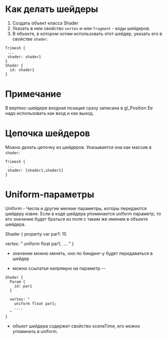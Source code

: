 # Как делать шейдеры

1. Создать объект класса Shader
2. Указать в нем свойство `vertex` и-или `fragment` - коды шейдеров.
3. В объекте, в котором хотим использовать этот шейдер, указать его в свойстве `shader`.
```
Trimesh {
 ...
 shader: shader1
}
Shader {
  id: shader1
}
```

# Примечание
В вертекс-шейдере входная позиция сразу записана в gl_Position
Ее надо использовать как вход и как выход.

# Цепочка шейдеров
Можно делать цепочку из шейдеров. Указывается она как массив в `shader`:

```
Trimesh {
 ...
 shader: [shader1,shader1]
}
```

# Uniform-параметры
Uniform - Числа и другие мелкие параметры, которы передаются шейдеру извне.
Если в коде шейдера упоминается uniform параметр, то его значение будет браться из поля с таким же именем в объекте шейдера.

Shader {
  property var par1: 15

  vertex: "
    uniform float par1;
    ....
  "
}

* значение можно менять, оно по биндинг-у будет передаваться в шейдер

* можно ссылатья напрямую на параметр --
```
Shader {
  Param {
    id: par1 
  }

  vertex: "
    uniform float par1;
    ....
  "
}
```

* объект шейдера содержит свойство sceneTime, его можно упоминать в uniform.
